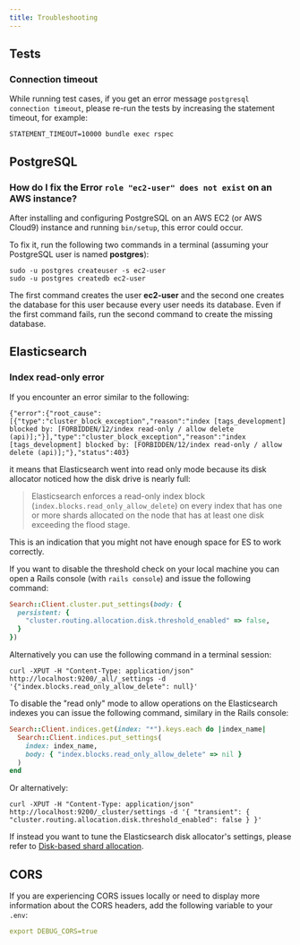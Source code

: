 ```yaml
---
title: Troubleshooting
---
```


## Tests

### Connection timeout

While running test cases, if you get an error message
`postgresql connection timeout`, please re-run the tests by increasing the
statement timeout, for example:

```shell
STATEMENT_TIMEOUT=10000 bundle exec rspec
```

## PostgreSQL

### How do I fix the Error `role "ec2-user" does not exist` on an AWS instance?

After installing and configuring PostgreSQL on an AWS EC2 (or AWS Cloud9)
instance and running `bin/setup`, this error could occur.

To fix it, run the following two commands in a terminal (assuming your
PostgreSQL user is named **postgres**):

```
sudo -u postgres createuser -s ec2-user
sudo -u postgres createdb ec2-user
```

The first command creates the user **ec2-user** and the second one creates the
database for this user because every user needs its database. Even if the first
command fails, run the second command to create the missing database.

## Elasticsearch

### Index read-only error

If you encounter an error similar to the following:

```shell
{"error":{"root_cause":[{"type":"cluster_block_exception","reason":"index [tags_development] blocked by: [FORBIDDEN/12/index read-only / allow delete (api)];"}],"type":"cluster_block_exception","reason":"index [tags_development] blocked by: [FORBIDDEN/12/index read-only / allow delete (api)];"},"status":403}
```

it means that Elasticsearch went into read only mode because its disk allocator
noticed how the disk drive is nearly full:

> Elasticsearch enforces a read-only index block
> (`index.blocks.read_only_allow_delete`) on every index that has one or more
> shards allocated on the node that has at least one disk exceeding the flood
> stage.

This is an indication that you might not have enough space for ES to work
correctly.

If you want to disable the threshold check on your local machine you can open a
Rails console (with `rails console`) and issue the following command:

```ruby
Search::Client.cluster.put_settings(body: {
  persistent: {
    "cluster.routing.allocation.disk.threshold_enabled" => false,
  }
})
```

Alternatively you can use the following command in a terminal session:

```shell
curl -XPUT -H "Content-Type: application/json" http://localhost:9200/_all/_settings -d '{"index.blocks.read_only_allow_delete": null}'
```

To disable the "read only" mode to allow operations on the Elasticsearch indexes
you can issue the following command, similary in the Rails console:

```ruby
Search::Client.indices.get(index: "*").keys.each do |index_name|
  Search::Client.indices.put_settings(
    index: index_name,
    body: { "index.blocks.read_only_allow_delete" => nil }
  )
end
```

Or alternatively:

```shell
curl -XPUT -H "Content-Type: application/json" http://localhost:9200/_cluster/settings -d '{ "transient": { "cluster.routing.allocation.disk.threshold_enabled": false } }'
```

If instead you want to tune the Elasticsearch disk allocator's settings, please
refer to
[Disk-based shard allocation](https://www.elastic.co/guide/en/elasticsearch/reference/current/disk-allocator.html#disk-allocator).

## CORS

If you are experiencing CORS issues locally or need to display more information
about the CORS headers, add the following variable to your `.env`:

```yml
export DEBUG_CORS=true
```
